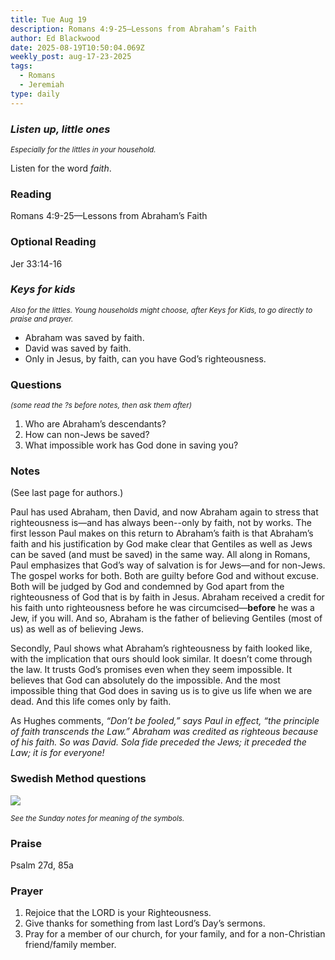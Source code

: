```yaml
---
title: Tue Aug 19
description: Romans 4:9-25—Lessons from Abraham’s Faith
author: Ed Blackwood
date: 2025-08-19T10:50:04.069Z
weekly_post: aug-17-23-2025
tags:
  - Romans
  - Jeremiah
type: daily
---
```

### *Listen up, little ones*

<div><small><i>Especially for the littles in your household.</i></small></div>

Listen for the word *faith*.

### Reading

Romans 4:9-25—Lessons from Abraham’s Faith

### Optional Reading

Jer 33:14-16

### *Keys for kids*

<div><small><i>Also for the littles. Young households might choose, after Keys for Kids, to go directly to praise and prayer.</i></small></div>

* Abraham was saved by faith.
* David was saved by faith.
* Only in Jesus, by faith, can you have God’s righteousness.

### Questions

<div><small><i>(some read the ?s before notes, then ask them after)</i></small></div>

1. Who are Abraham’s descendants?
2. How can non-Jews be saved?
3. What impossible work has God done in saving you?

### Notes

(See last page for authors.)

Paul has used Abraham, then David, and now Abraham again to stress that righteousness is—and has always been--only by faith, not by works. The first lesson Paul makes on this return to Abraham’s faith is that Abraham’s faith and his justification by God make clear that Gentiles as well as Jews can be saved (and must be saved) in the same way. All along in Romans, Paul emphasizes that God’s way of salvation is for Jews—and for non-Jews. The gospel works for both. Both are guilty before God and without excuse. Both will be judged by God and condemned by God apart from the righteousness of God that is by faith in Jesus. Abraham received a credit for his faith unto righteousness before he was circumcised—**before** he was a Jew, if you will. And so, Abraham is the father of believing Gentiles (most of us) as well as of believing Jews.

Secondly, Paul shows what Abraham’s righteousness by faith looked like, with the implication that ours should look similar. It doesn’t come through the law. It trusts God’s promises even when they seem impossible. It believes that God can absolutely do the impossible. And the most impossible thing that God does in saving us is to give us life when we are dead. And this life comes only by faith.

As Hughes comments, *“Don’t be fooled,” says Paul in effect, “the principle of faith transcends the Law.” Abraham was credited as righteous because of his faith. So was David. Sola fide preceded the Jews; it preceded the Law; it is for everyone!*

### Swedish Method questions

![](/static/img/family_worship_study_ed-swedish_questions.png)

<div><small><i>See the Sunday notes for meaning of the symbols.</i></small></div>

### Praise

P﻿salm 27d, 85a

### Prayer

1. Rejoice that the LORD is your Righteousness.
2. Give thanks for something from last Lord’s Day’s sermons.
3. Pray for a member of our church, for your family, and for a non-Christian friend/family member.